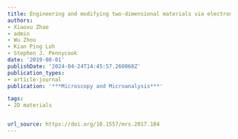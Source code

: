 ```yaml
---
title: Engineering and modifying two-dimensional materials via electron beams
authors:
- Xiaoxu Zhao
- admin
- Wu Zhou
- Kian Ping Loh
- Stephen J. Pennycook
date: '2019-08-01'
publishDate: '2024-04-24T14:45:57.260868Z'
publication_types:
- article-journal
publication: '***Microscopy and Microanalysis***'

tags:
- 2D materials


url_source: https://doi.org/10.1557/mrs.2017.184
---
```

